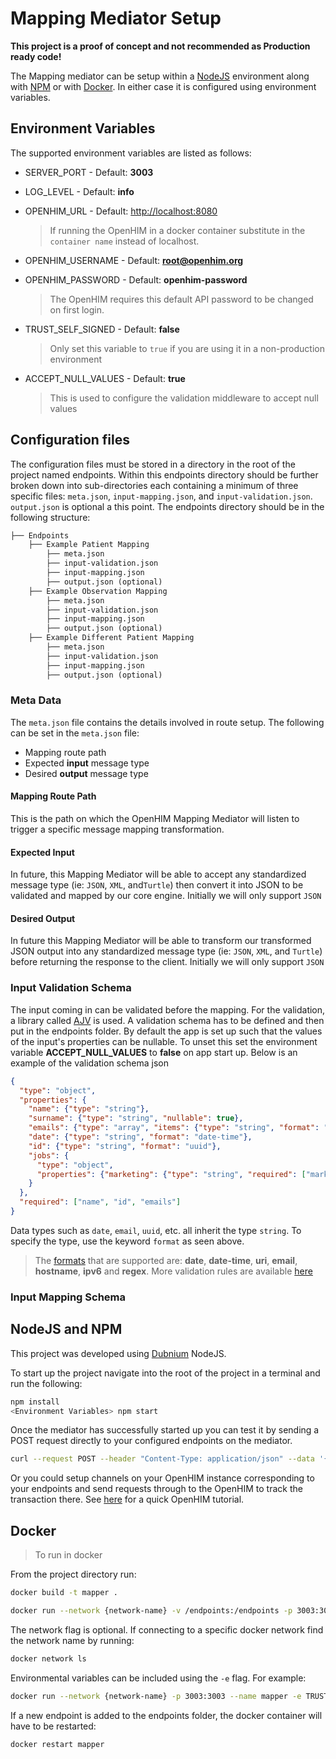 # Mapping Mediator Setup

**This project is a proof of concept and not recommended as Production ready code!**

The Mapping mediator can be setup within a [NodeJS](https://nodejs.org/en/) environment along with [NPM](https://www.npmjs.com/) or with [Docker](https://docs.docker.com/). In either case it is configured using environment variables.

## Environment Variables

The supported environment variables are listed as follows:

- SERVER_PORT - Default: **3003**

- LOG_LEVEL - Default: **info**

- OPENHIM_URL - Default: <http://localhost:8080>

  > If running the OpenHIM in a docker container substitute in the `container name` instead of localhost.

- OPENHIM_USERNAME - Default: **root@openhim.org**

- OPENHIM_PASSWORD - Default: **openhim-password**

  > The OpenHIM requires this default API password to be changed on first login.

- TRUST_SELF_SIGNED - Default: **false**

  > Only set this variable to `true` if you are using it in a non-production environment

- ACCEPT_NULL_VALUES - Default: **true**

  > This is used to configure the validation middleware to accept null values

## Configuration files

The configuration files must be stored in a directory in the root of the project named endpoints. Within this endpoints directory should be further broken down into sub-directories each containing a minimum of three specific files: `meta.json`, `input-mapping.json`, and `input-validation.json`. `output.json` is optional a this point. The endpoints directory should be in the following structure:

```txt
├── Endpoints
    ├── Example Patient Mapping
        ├── meta.json
        ├── input-validation.json
        ├── input-mapping.json
        ├── output.json (optional)
    ├── Example Observation Mapping
        ├── meta.json
        ├── input-validation.json
        ├── input-mapping.json
        ├── output.json (optional)
    ├── Example Different Patient Mapping
        ├── meta.json
        ├── input-validation.json
        ├── input-mapping.json
        ├── output.json (optional)
```

### Meta Data

The `meta.json` file contains the details involved in route setup. The following can be set in the `meta.json` file:

- Mapping route path
- Expected **input** message type
- Desired **output** message type

#### Mapping Route Path

This is the path on which the OpenHIM Mapping Mediator will listen to trigger a specific message mapping transformation.

#### Expected Input

In future, this Mapping Mediator will be able to accept any standardized message type (ie: `JSON`, `XML`, and`Turtle`) then convert it into JSON to be validated and mapped by our core engine. Initially we will only support `JSON`

#### Desired Output

In future this Mapping Mediator will be able to transform our transformed JSON output into any standardized message type (ie: `JSON`, `XML`, and `Turtle`) before returning the response to the client. Initially we will only support `JSON`

### Input Validation Schema

The input coming in can be validated before the mapping. For the validation, a library called [AJV](https://www.npmjs.com/package/ajv) is used. A validation schema has to be defined and then put in the endpoints folder. By default the app is set up such that the values of the input's properties can be nullable. To unset this set the environment variable **ACCEPT_NULL_VALUES** to **false** on app start up. Below is an example of the validation schema json

```json
{
  "type": "object",
  "properties": {
    "name": {"type": "string"},
    "surname": {"type": "string", "nullable": true},
    "emails": {"type": "array", "items": {"type": "string", "format": "email"}},
    "date": {"type": "string", "format": "date-time"},
    "id": {"type": "string", "format": "uuid"},
    "jobs": {
      "type": "object",
      "properties": {"marketing": {"type": "string", "required": ["marketing"]}}
    }
  },
  "required": ["name", "id", "emails"]
}
```

Data types such as `date`, `email`, `uuid`, etc. all inherit the type `string`. To specify the type, use the keyword `format` as seen above.

> The [formats](https://github.com/epoberezkin/ajv/blob/master/KEYWORDS.md#format) that are supported are: **date**, **date-time**, **uri**, **email**, **hostname**, **ipv6** and **regex**. More validation rules are available [here](https://www.npmjs.com/package/ajv#validation-keywords)

### Input Mapping Schema

## NodeJS and NPM

This project was developed using [Dubnium](https://scotch.io/tutorials/whats-new-in-node-10-dubnium) NodeJS.

To start up the project navigate into the root of the project in a terminal and run the following:

```sh
npm install
<Environment Variables> npm start
```

Once the mediator has successfully started up you can test it by sending a POST request directly to your configured endpoints on the mediator.

```bash
curl --request POST --header "Content-Type: application/json" --data '{"key1":"value1", "key2":"value2"}' http://localhost:3003/<path_configured_in_meta.json>
```

Or you could setup channels on your OpenHIM instance corresponding to your endpoints and send requests through to the OpenHIM to track the transaction there. See [here](https://github.com/jembi/openhim-mediator-tutorial/blob/master/0_Starting_OpenHIM.md#step-5---testing-the-openhim-routing) for a quick OpenHIM tutorial.

## Docker

> To run in docker

From the project directory run:

```sh
docker build -t mapper .

docker run --network {network-name} -v /endpoints:/endpoints -p 3003:3003 --name mapper mapper
```

The network flag is optional. If connecting to a specific docker network find the network name by running:

```sh
docker network ls
```

Environmental variables can be included using the `-e` flag. For example:

```sh
docker run --network {network-name} -p 3003:3003 --name mapper -e TRUST_SELF_SIGNED=true mapper
```

If a new endpoint is added to the endpoints folder, the docker container will have to be restarted:

```sh
docker restart mapper
```
